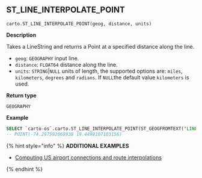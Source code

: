 ## ST_LINE_INTERPOLATE_POINT

```sql:signature
carto.ST_LINE_INTERPOLATE_POINT(geog, distance, units)
```

**Description**

Takes a LineString and returns a Point at a specified distance along the line.

* `geog`: `GEOGRAPHY` input line.
* `distance`: `FLOAT64` distance along the line.
* `units`: `STRING`|`NULL` units of length, the supported options are: `miles`, `kilometers`, `degrees` and `radians`. If `NULL`the default value `kilometers` is used.

**Return type**

`GEOGRAPHY`


**Example**


``` sql
SELECT `carto-os`.carto.ST_LINE_INTERPOLATE_POINT(ST_GEOGFROMTEXT("LINESTRING (-76.091308 18.427501,-76.695556 18.729501,-76.552734 19.40443,-74.61914 19.134789,-73.652343 20.07657,-73.157958 20.210656)"), 250, 'miles');
-- POINT(-74.297592068938 19.4498107103156)
```

{% hint style="info" %}
**ADDITIONAL EXAMPLES**


* [Computing US airport connections and route interpolations](/analytics-toolbox-bigquery/examples/computing-us-airport-connections-and-route-interpolations/)

{% endhint %}